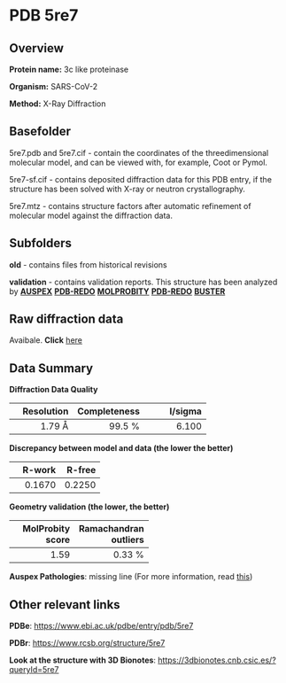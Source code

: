 # PDB 5re7

## Overview

**Protein name:** 3c like proteinase

**Organism:** SARS-CoV-2

**Method:** X-Ray Diffraction

## Basefolder

5re7.pdb and 5re7.cif - contain the coordinates of the threedimensional molecular model, and can be viewed with, for example, Coot or Pymol.

5re7-sf.cif - contains deposited diffraction data for this PDB entry, if the structure has been solved with X-ray or neutron crystallography.

5re7.mtz - contains structure factors after automatic refinement of molecular model against the diffraction data.

## Subfolders



**old** - contains files from historical revisions

**validation** - contains validation reports. This structure has been analyzed by [**AUSPEX**](https://github.com/thorn-lab/coronavirus_structural_task_force/tree/master/pdb/3c_like_proteinase/SARS-CoV-2/5re7/validation/auspex) [**PDB-REDO**](https://github.com/thorn-lab/coronavirus_structural_task_force/tree/master/pdb/3c_like_proteinase/SARS-CoV-2/5re7/validation/pdb-redo) [**MOLPROBITY**](https://github.com/thorn-lab/coronavirus_structural_task_force/tree/master/pdb/3c_like_proteinase/SARS-CoV-2/5re7/validation/molprobity) [**PDB-REDO**](https://github.com/thorn-lab/coronavirus_structural_task_force/blob/master/pdb/3c_like_proteinase/SARS-CoV-2/5re7/validation/Xtriage_output.log) [**BUSTER**](https://www.globalphasing.com/buster/wiki/index.cgi?Covid19Pdb5RE7)

## Raw diffraction data

Avaibale. **Click** [here](https://zenodo.org/record/3730531) 

## Data Summary
**Diffraction Data Quality**

|   | Resolution | Completeness| I/sigma |
|---|-------------:|----------------:|--------------:|
|   |1.79 Å|99.5  %|<img width=50/>6.100|

**Discrepancy between model and data (the lower the better)**

|   | **R-work**| **R-free**   
|---|-------------:|----------------:|           
||  0.1670|  0.2250|

**Geometry validation (the lower, the better)**

|   |**MolProbity<br>score**| **Ramachandran<br>outliers** 
|---|-------------:|----------------:|
||  1.59|  0.33 %|

**Auspex Pathologies**: missing line (For more information, read [this](https://github.com/thorn-lab/coronavirus_structural_task_force/blob/master/pdb/3c_like_proteinase/SARS-CoV-2/5re7/validation/auspex/5re7_auspex_comments.txt))

 



## Other relevant links 
**PDBe**:  https://www.ebi.ac.uk/pdbe/entry/pdb/5re7
 
**PDBr**: https://www.rcsb.org/structure/5re7 

**Look at the structure with 3D Bionotes**: https://3dbionotes.cnb.csic.es/?queryId=5re7

